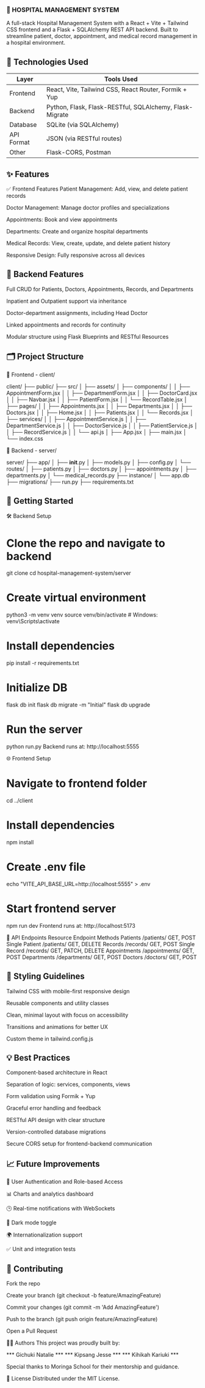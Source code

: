 ### 🏥 HOSPITAL MANAGEMENT SYSTEM
A full-stack Hospital Management System with a React + Vite + Tailwind CSS frontend and a Flask + SQLAlchemy REST API backend. Built to streamline patient, doctor, appointment, and medical record management in a hospital environment.

## 🔧 Technologies Used
Layer                                | Tools Used
-------------------------------------|----------------------------------------------------
Frontend	                         |React, Vite, Tailwind CSS, React Router, Formik + Yup
Backend	                             |Python, Flask, Flask-RESTful, SQLAlchemy, Flask-Migrate
Database	                         |SQLite (via SQLAlchemy)
API Format	                         |JSON (via RESTful routes)
Other	                             |Flask-CORS, Postman

## ✨ Features
✅ Frontend Features
Patient Management: Add, view, and delete patient records

Doctor Management: Manage doctor profiles and specializations

Appointments: Book and view appointments

Departments: Create and organize hospital departments

Medical Records: View, create, update, and delete patient history

Responsive Design: Fully responsive across all devices

## 🧠 Backend Features
Full CRUD for Patients, Doctors, Appointments, Records, and Departments

Inpatient and Outpatient support via inheritance

Doctor-department assignments, including Head Doctor

Linked appointments and records for continuity

Modular structure using Flask Blueprints and RESTful Resources

## 🗂 Project Structure
📁 Frontend - client/

client/
├── public/
├── src/
│   ├── assets/
│   ├── components/
│   │   ├── AppointmentForm.jsx
│   │   ├── DepartmentForm.jsx
│   │   ├── DoctorCard.jsx
│   │   ├── Navbar.jsx
│   │   ├── PatientForm.jsx
│   │   └── RecordTable.jsx
│   ├── pages/
│   │   ├── Appointments.jsx
│   │   ├── Departments.jsx
│   │   ├── Doctors.jsx
│   │   ├── Home.jsx
│   │   ├── Patients.jsx
│   │   └── Records.jsx
│   ├── services/
│   │   ├── AppointmentService.js
│   │   ├── DepartmentService.js
│   │   ├── DoctorService.js
│   │   ├── PatientService.js
│   │   ├── RecordService.js
│   │   └── api.js
│   ├── App.jsx
│   ├── main.jsx
│   └── index.css

📁 Backend - server/

server/
├── app/
│   ├── __init__.py
│   ├── models.py
│   ├── config.py
│   └── routes/
│       ├── patients.py
│       ├── doctors.py
│       ├── appointments.py
│       ├── departments.py
│       └── medical_records.py
├── instance/
│   └── app.db
├── migrations/
├── run.py
├── requirements.txt

## 🚀 Getting Started
🛠 Backend Setup

# Clone the repo and navigate to backend
git clone 
cd hospital-management-system/server

# Create virtual environment
python3 -m venv venv
source venv/bin/activate  # Windows: venv\Scripts\activate

# Install dependencies
pip install -r requirements.txt

# Initialize DB
flask db init
flask db migrate -m "Initial"
flask db upgrade

# Run the server
python run.py
Backend runs at: http://localhost:5555

🌐 Frontend Setup

# Navigate to frontend folder
cd ../client

# Install dependencies
npm install

# Create .env file
echo "VITE_API_BASE_URL=http://localhost:5555" > .env

# Start frontend server
npm run dev
Frontend runs at: http://localhost:5173

🔗 API Endpoints
Resource	                Endpoint	          Methods
Patients	                /patients/	         GET, POST
Single Patient	            /patients/<id>	     GET, DELETE
Records	                    /records/	         GET, POST
Single Record	            /records/<id>	     GET, PATCH, DELETE
Appointments	            /appointments/	     GET, POST
Departments	                /departments/	     GET, POST
Doctors	                    /doctors/	         GET, POST

## 🎨 Styling Guidelines
Tailwind CSS with mobile-first responsive design

Reusable components and utility classes

Clean, minimal layout with focus on accessibility

Transitions and animations for better UX

Custom theme in tailwind.config.js

## 💡 Best Practices
Component-based architecture in React

Separation of logic: services, components, views

Form validation using Formik + Yup

Graceful error handling and feedback

RESTful API design with clear structure

Version-controlled database migrations

Secure CORS setup for frontend-backend communication

## 📈 Future Improvements
🔐 User Authentication and Role-based Access

📊 Charts and analytics dashboard

🕒 Real-time notifications with WebSockets

🌙 Dark mode toggle

🌍 Internationalization support

✅ Unit and integration tests

## 🤝 Contributing
Fork the repo

Create your branch (git checkout -b feature/AmazingFeature)

Commit your changes (git commit -m 'Add AmazingFeature')

Push to the branch (git push origin feature/AmazingFeature)

Open a Pull Request

🧑‍💻 Authors
This project was proudly built by:

*** Gichuki Natalie ***
*** Kipsang Jesse ***
*** Kihikah Kariuki ***

Special thanks to Moringa School for their mentorship and guidance.

📄 License
Distributed under the MIT License.